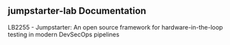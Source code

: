 ## jumpstarter-lab Documentation

LB2255 - Jumpstarter: An open source framework for hardware-in-the-loop testing in modern DevSecOps pipelines